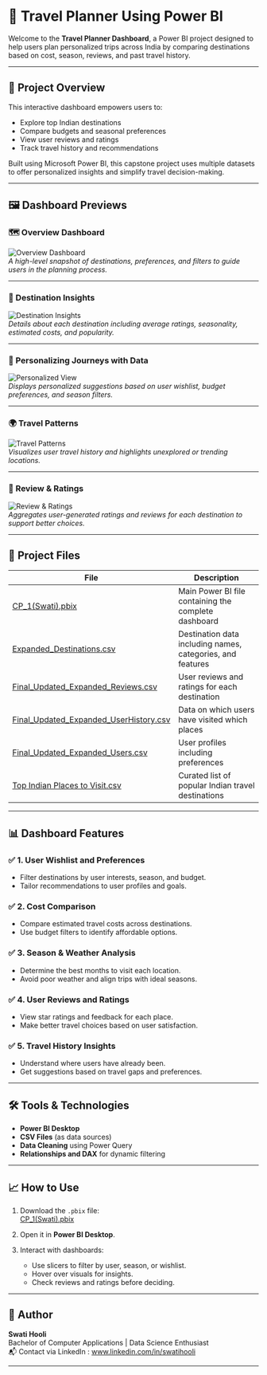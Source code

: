 # 🧳 Travel Planner Using Power BI

Welcome to the **Travel Planner Dashboard**, a Power BI project designed to help users plan personalized trips across India by comparing destinations based on cost, season, reviews, and past travel history.

---

## 📌 Project Overview

This interactive dashboard empowers users to:
- Explore top Indian destinations
- Compare budgets and seasonal preferences
- View user reviews and ratings
- Track travel history and recommendations

Built using Microsoft Power BI, this capstone project uses multiple datasets to offer personalized insights and simplify travel decision-making.

---

## 🖼️ Dashboard Previews

### 🗺️ Overview Dashboard
![Overview Dashboard](https://github.com/Swati23hooli-arc/Travel-Planner-Using-Power-BI/raw/main/Overview%20Dashboard.png)  
*A high-level snapshot of destinations, preferences, and filters to guide users in the planning process.*

---

### 📍 Destination Insights
![Destination Insights](https://github.com/Swati23hooli-arc/Travel-Planner-Using-Power-BI/raw/main/Destination%20Insights.png)  
*Details about each destination including average ratings, seasonality, estimated costs, and popularity.*

---

### 👥 Personalizing Journeys with Data
![Personalized View](https://github.com/Swati23hooli-arc/Travel-Planner-Using-Power-BI/raw/main/Personalizing%20Journeys%20with%20Data.png)  
*Displays personalized suggestions based on user wishlist, budget preferences, and season filters.*

---

### 🌍 Travel Patterns
![Travel Patterns](https://github.com/Swati23hooli-arc/Travel-Planner-Using-Power-BI/raw/main/Travel%20Patterns.png)  
*Visualizes user travel history and highlights unexplored or trending locations.*

---

### 🌟 Review & Ratings
![Review & Ratings](https://github.com/Swati23hooli-arc/Travel-Planner-Using-Power-BI/raw/main/Review%20%26%20Ratings.png)  
*Aggregates user-generated ratings and reviews for each destination to support better choices.*

---

## 📁 Project Files

| File | Description |
|------|-------------|
| [CP_1(Swati).pbix](https://github.com/Swati23hooli-arc/Travel-Planner-Using-Power-BI/blob/main/CP_1(Swati).pbix) | Main Power BI file containing the complete dashboard |
| [Expanded_Destinations.csv](https://github.com/Swati23hooli-arc/Travel-Planner-Using-Power-BI/blob/main/Expanded_Destinations.csv) | Destination data including names, categories, and features |
| [Final_Updated_Expanded_Reviews.csv](https://github.com/Swati23hooli-arc/Travel-Planner-Using-Power-BI/blob/main/Final_Updated_Expanded_Reviews.csv) | User reviews and ratings for each destination |
| [Final_Updated_Expanded_UserHistory.csv](https://github.com/Swati23hooli-arc/Travel-Planner-Using-Power-BI/blob/main/Final_Updated_Expanded_UserHistory.csv) | Data on which users have visited which places |
| [Final_Updated_Expanded_Users.csv](https://github.com/Swati23hooli-arc/Travel-Planner-Using-Power-BI/blob/main/Final_Updated_Expanded_Users.csv) | User profiles including preferences |
| [Top Indian Places to Visit.csv](https://github.com/Swati23hooli-arc/Travel-Planner-Using-Power-BI/blob/main/Top%20Indian%20Places%20to%20Visit.csv) | Curated list of popular Indian travel destinations |

---

## 📊 Dashboard Features

### ✅ 1. **User Wishlist and Preferences**
- Filter destinations by user interests, season, and budget.
- Tailor recommendations to user profiles and goals.

### ✅ 2. **Cost Comparison**
- Compare estimated travel costs across destinations.
- Use budget filters to identify affordable options.

### ✅ 3. **Season & Weather Analysis**
- Determine the best months to visit each location.
- Avoid poor weather and align trips with ideal seasons.

### ✅ 4. **User Reviews and Ratings**
- View star ratings and feedback for each place.
- Make better travel choices based on user satisfaction.

### ✅ 5. **Travel History Insights**
- Understand where users have already been.
- Get suggestions based on travel gaps and preferences.

---

## 🛠 Tools & Technologies

- **Power BI Desktop**
- **CSV Files** (as data sources)
- **Data Cleaning** using Power Query
- **Relationships and DAX** for dynamic filtering

---

## 📈 How to Use

1. Download the `.pbix` file:  
   [CP_1(Swati).pbix](https://github.com/Swati23hooli-arc/Travel-Planner-Using-Power-BI/blob/main/CP_1(Swati).pbix)

2. Open it in **Power BI Desktop**.

3. Interact with dashboards:
   - Use slicers to filter by user, season, or wishlist.
   - Hover over visuals for insights.
   - Check reviews and ratings before deciding.

---

## 👤 Author

**Swati Hooli**  
Bachelor of Computer Applications | Data Science Enthusiast  
📬 Contact via LinkedIn : www.linkedin.com/in/swatihooli



---
